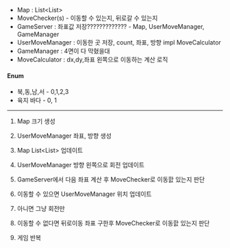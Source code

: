 - Map : List<List<Integer>>
- MoveChecker(s) - 이동할 수 있는지, 뒤로갈 수 있는지
- GameServer : 좌표값 저장????????????? - Map, UserMoveManager, GameManager
- UserMoveManager : 이동한 곳 저장, count, 좌표, 방향 impl MoveCalculator
- GameManager : 4면이 다 막혔을대 
- MoveCalculator : dx,dy,좌표 왼쪽으로 이동하는 계산 로직

#### Enum
- 북,동,남,서 - 0,1,2,3
- 육지 바다 - 0, 1


---
1. Map 크기 생성
2. UserMoveManager 좌표, 방향 생성
3. Map List<List<Integer>> 업데이트

4. UserMoveManager 방향 왼쪽으로 회전 업데이트
5. GameServer에서 다음 좌표 계산 후 MoveChecker로 이동핤 있는지 판단
6. 이동할 수 있으면 UserMoveManager 위치 업데이트
7. 아니면 그냥 회전만

8. 이동할 수 없다면 뒤로이동 좌표 구한후 MoveChecker로 이동핤 있는지 판단
9. 게임 반복